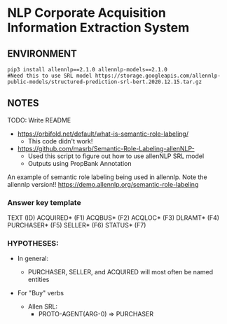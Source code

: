 # NLP Corporate Acquisition Information Extraction System

## ENVIRONMENT
```
pip3 install allennlp==2.1.0 allennlp-models==2.1.0
#Need this to use SRL model https://storage.googleapis.com/allennlp-public-models/structured-prediction-srl-bert.2020.12.15.tar.gz
```

## NOTES

TODO: Write README

- https://orbifold.net/default/what-is-semantic-role-labeling/
	- This code didn't work!
- https://github.com/masrb/Semantic-Role-Labeling-allenNLP-
	- Used this script to figure out how to use allenNLP SRL model
	- Outputs using PropBank Annotation


An example of semantic role labeling being used in allennlp. Note the allennlp version!!
https://demo.allennlp.org/semantic-role-labeling


### Answer key template

TEXT (ID)
ACQUIRED* (F1)
ACQBUS* (F2)
ACQLOC* (F3)
DLRAMT* (F4)
PURCHASER* (F5)
SELLER* (F6)
STATUS* (F7)

### HYPOTHESES:
- In general:
  - PURCHASER, SELLER, and ACQUIRED will most often be named entities


- For "Buy" verbs
  - Allen SRL:
     - PROTO-AGENT(ARG-0) => PURCHASER
 
